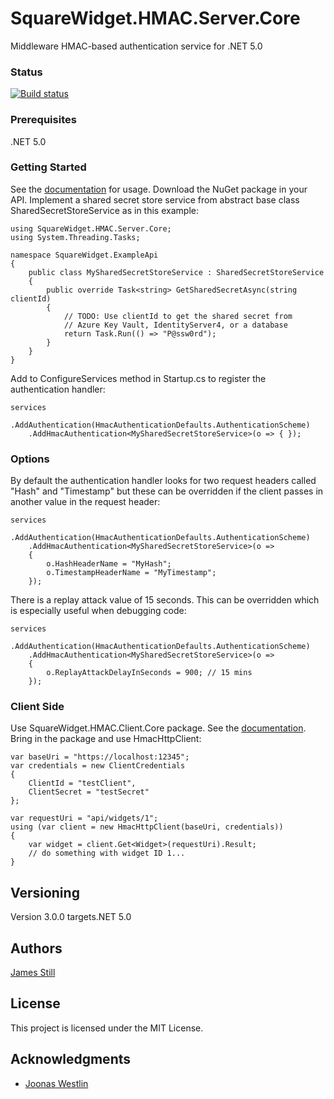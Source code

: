 # SquareWidget.HMAC.Server.Core

Middleware HMAC-based authentication service for .NET 5.0

### Status

[![Build status](https://jamesstill.visualstudio.com/SquareWidget.HMAC.Server.Core/_apis/build/status/SquareWidget.HMAC.Server.Core)](https://jamesstill.visualstudio.com/SquareWidget.HMAC.Server.Core/_build/latest?definitionId=13)

### Prerequisites

.NET 5.0

### Getting Started

See the [documentation](https://squarewidget.com/squarewidget-hmac-middleware) for usage. Download the NuGet package in your API. Implement a shared secret store service from abstract base class SharedSecretStoreService as in this example:

```
using SquareWidget.HMAC.Server.Core;
using System.Threading.Tasks;

namespace SquareWidget.ExampleApi
{
    public class MySharedSecretStoreService : SharedSecretStoreService
    {
        public override Task<string> GetSharedSecretAsync(string clientId)
        {
            // TODO: Use clientId to get the shared secret from 
			// Azure Key Vault, IdentityServer4, or a database
            return Task.Run(() => "P@ssw0rd");
        }
    }
}
```

Add to ConfigureServices method in Startup.cs to register the authentication handler:

```
services
    .AddAuthentication(HmacAuthenticationDefaults.AuthenticationScheme)
    .AddHmacAuthentication<MySharedSecretStoreService>(o => { });
```

### Options

By default the authentication handler looks for two request headers called "Hash" and "Timestamp" but 
these can be overridden if the client passes in another value in the request header:

```
services
    .AddAuthentication(HmacAuthenticationDefaults.AuthenticationScheme)
    .AddHmacAuthentication<MySharedSecretStoreService>(o => 
    {
        o.HashHeaderName = "MyHash";
        o.TimestampHeaderName = "MyTimestamp";
    });
```

There is a replay attack value of 15 seconds. This can be overridden which is especially useful when debugging code:

```
services
    .AddAuthentication(HmacAuthenticationDefaults.AuthenticationScheme)
    .AddHmacAuthentication<MySharedSecretStoreService>(o => 
    {
        o.ReplayAttackDelayInSeconds = 900; // 15 mins
    });
```

### Client Side

Use SquareWidget.HMAC.Client.Core package. See the [documentation](https://squarewidget.com/squarewidget-hmac-middleware). 
Bring in the package and use HmacHttpClient:

```
var baseUri = "https://localhost:12345";
var credentials = new ClientCredentials
{
    ClientId = "testClient",
    ClientSecret = "testSecret"
};

var requestUri = "api/widgets/1";
using (var client = new HmacHttpClient(baseUri, credentials))
{
    var widget = client.Get<Widget>(requestUri).Result;
    // do something with widget ID 1...
}
```

## Versioning

Version 3.0.0 targets.NET 5.0

## Authors

[James Still](http://www.squarewidget.com)

## License

This project is licensed under the MIT License.

## Acknowledgments

* [Joonas Westlin](https://joonasw.net/view/creating-auth-scheme-in-aspnet-core-2)